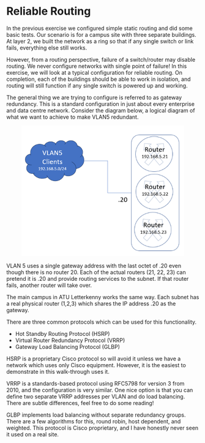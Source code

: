 # Reliable Routing

In the previous exercise we configured simple static routing and did some basic tests. Our scenario is for a campus site with three separate buildings. At layer 2, we built the network as a ring so that if any single switch or link fails, everything else still works.&#x20;

However, from a routing perspective, failure of a switch/router may disable routing. We never configure networks with single point of failure! In this exercise, we will look at a typical configuration for reliable routing. On completion, each of the buildings should be able to work in isolation, and routing will still function if any single switch is powered up and working.

The general thing we are trying to configure is referred to as gateway redundancy. This is a standard configuration in just about every enterprise and data centre network. Consider the diagram below, a logical diagram of what we want to achieve to make VLAN5 redundant.

<figure><img src="../../.gitbook/assets/image.png" alt=""><figcaption></figcaption></figure>

VLAN 5 uses a single gateway address with the last octet of .20 even though there is no router 20. Each of the actual routers (21, 22, 23) can pretend it is .20 and provide routing services to the subnet. If that router fails, another router will take over.

The main campus in ATU Letterkenny works the same way. Each subnet has a real physical router (1,2,3) which shares the IP address .20 as the gateway.

There are three common protocols which can be used for this functionality.

* Hot Standby Routing Protocol (HSRP)
* Virtual Router Redundancy Protocol (VRRP)
* Gateway Load Balancing Protocol (GLBP)

HSRP is a proprietary Cisco protocol so will avoid it unless we have a network which uses only Cisco equipment. However, it is the easiest to demonstrate in this walk-through uses it.

VRRP is a standards-based protocol using RFC5798 for version 3 from 2010, and the configuration is very similar. One nice option is that you can define two separate VRRP addresses per VLAN and do load balancing. There are subtle differences, feel free to do some reading!

GLBP implements load balancing without separate redundancy groups. There are a few algorithms for this, round robin, host dependent, and weighted. This protocol is Cisco proprietary, and I have honestly never seen it used on a real site.
